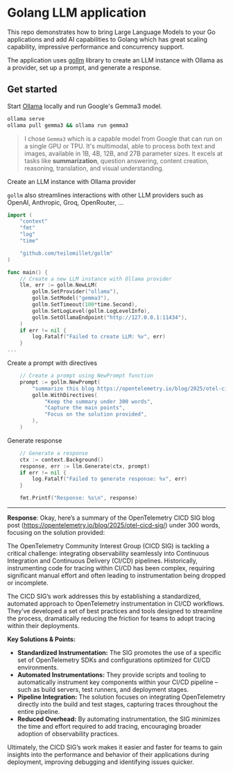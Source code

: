 # Golang LLM application

This repo demonstrates how to bring Large Language Models to your Go applications and add AI capabilities to Golang which has great scaling capability, impressive performance and concurrency support.

The application uses [gollm](github.com/teilomillet/gollm) library to create an LLM instance with Ollama as a provider, set up a prompt, and generate a response.


## Get started

Start [Ollama](https://ollama.com) locally and run Google's Gemma3 model.

```bash
ollama serve
ollama pull gemma3 && ollama run gemma3

```

> I chose `Gemma3` which is a capable model from Google that can run on a single GPU or TPU. It's multimodal, able to process both text and images, available in 1B, 4B, 12B, and 27B parameter sizes. It excels at tasks like **summarization**, question answering, content creation, reasoning, translation, and visual understanding.



Create an LLM instance with Ollama provider

`gollm` also streamlines interactions with other LLM providers such as OpenAI, Anthropic, Groq, OpenRouter, ...

```go
import (
	"context"
	"fmt"
	"log"
	"time"

	"github.com/teilomillet/gollm"
)

func main() {
	// Create a new LLM instance with Ollama provider
	llm, err := gollm.NewLLM(
		gollm.SetProvider("ollama"),
		gollm.SetModel("gemma3"),
		gollm.SetTimeout(100*time.Second),
		gollm.SetLogLevel(gollm.LogLevelInfo),
		gollm.SetOllamaEndpoint("http://127.0.0.1:11434"),
	)
	if err != nil {
		log.Fatalf("Failed to create LLM: %v", err)
	}
...
```

Create a prompt with directives
```go
	// Create a prompt using NewPrompt function
	prompt := gollm.NewPrompt(
		"summarize this blog https://opentelemetry.io/blog/2025/otel-cicd-sig/",
		gollm.WithDirectives(
			"Keep the summary under 300 words",
			"Capture the main points",
			"Focus on the solution provided",
		),
	)
```

Generate response
```go
	// Generate a response
	ctx := context.Background()
	response, err := llm.Generate(ctx, prompt)
	if err != nil {
		log.Fatalf("Failed to generate response: %v", err)
	}

	fmt.Printf("Response: %s\n", response)
```
---
**Response**: Okay, here’s a summary of the OpenTelemetry CICD SIG blog post (https://opentelemetry.io/blog/2025/otel-cicd-sig/) under 300 words, focusing on the solution provided:

The OpenTelemetry Community Interest Group (CICD SIG) is tackling a critical challenge: integrating observability seamlessly into Continuous Integration and Continuous Delivery (CI/CD) pipelines. Historically, instrumenting code for tracing within CI/CD has been complex, requiring significant manual effort and often leading to instrumentation being dropped or incomplete.

The CICD SIG’s work addresses this by establishing a standardized, automated approach to OpenTelemetry instrumentation in CI/CD workflows. They’ve developed a set of best practices and tools designed to streamline the process, dramatically reducing the friction for teams to adopt tracing within their deployments.

**Key Solutions & Points:**

*   **Standardized Instrumentation:** The SIG promotes the use of a specific set of OpenTelemetry SDKs and configurations optimized for CI/CD environments.
*   **Automated Instrumentations:** They provide scripts and tooling to automatically instrument key components within your CI/CD pipeline – such as build servers, test runners, and deployment stages.
*   **Pipeline Integration:** The solution focuses on integrating OpenTelemetry directly into the build and test stages, capturing traces throughout the entire pipeline.
*   **Reduced Overhead:** By automating instrumentation, the SIG minimizes the time and effort required to add tracing, encouraging broader adoption of observability practices.

Ultimately, the CICD SIG’s work makes it easier and faster for teams to gain insights into the performance and behavior of their applications during deployment, improving debugging and identifying issues quicker.





